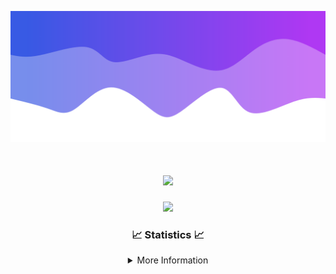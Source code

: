 ![Header](./IMG_4001.png)
<div align="center">

<h1 align="center">
  <a href="https://git.io/typing-svg">
    <img src="https://readme-typing-svg.herokuapp.com/?lines=Welcome+to+my+profile!+👋;JavaScript+developer.;&center=true&size=25">
  </a>
</h1>

<p align="center">
  <img src="https://lanyard.cnrad.dev/api/624702585596805130" />
</p>

### 📈 Statistics 📈
<details>
    <summary>More Information</summary>
    <br/>

<!--START_SECTION:waka-->
![Code Time](http://img.shields.io/badge/Code%20Time-179%20hrs%2055%20mins-blue)

![Profile Views](http://img.shields.io/badge/Profile%20Views-0-blue)

**🐱 My GitHub Data** 

> 📦 2.5 kB Used in GitHub's Storage 
 > 
> 🏆 3 Contributions in the Year 2024
 > 
> 🚫 Not Opted to Hire
 > 
> 📜 5 Public Repositories 
 > 
> 🔑 1 Private Repositories 
 > 
**I'm an Early 🐤** 

```text
🌞 Morning                365 commits         ███████░░░░░░░░░░░░░░░░░░   29.11 % 
🌆 Daytime                431 commits         █████████░░░░░░░░░░░░░░░░   34.37 % 
🌃 Evening                415 commits         ████████░░░░░░░░░░░░░░░░░   33.09 % 
🌙 Night                  43 commits          █░░░░░░░░░░░░░░░░░░░░░░░░   03.43 % 
```
📅 **I'm Most Productive on Wednesday** 

```text
Monday                   153 commits         ███░░░░░░░░░░░░░░░░░░░░░░   12.20 % 
Tuesday                  163 commits         ███░░░░░░░░░░░░░░░░░░░░░░   13.00 % 
Wednesday                298 commits         ██████░░░░░░░░░░░░░░░░░░░   23.76 % 
Thursday                 268 commits         █████░░░░░░░░░░░░░░░░░░░░   21.37 % 
Friday                   141 commits         ███░░░░░░░░░░░░░░░░░░░░░░   11.24 % 
Saturday                 107 commits         ██░░░░░░░░░░░░░░░░░░░░░░░   08.53 % 
Sunday                   124 commits         ██░░░░░░░░░░░░░░░░░░░░░░░   09.89 % 
```


📊 **This Week I Spent My Time On** 

```text
🕑︎ Time Zone: America/New_York

💬 Programming Languages: 
Java                     12 hrs 16 mins      ██████████████████░░░░░░░   71.29 % 
Kotlin                   2 hrs 58 mins       ████░░░░░░░░░░░░░░░░░░░░░   17.26 % 
XML                      1 hr 46 mins        ███░░░░░░░░░░░░░░░░░░░░░░   10.26 % 
YAML                     8 mins              ░░░░░░░░░░░░░░░░░░░░░░░░░   00.80 % 
Groovy                   3 mins              ░░░░░░░░░░░░░░░░░░░░░░░░░   00.31 % 

🔥 Editors: 
IntelliJ                 17 hrs 13 mins      █████████████████████████   100.00 % 

🐱‍💻 Projects: 
Sodium                   6 hrs 50 mins       ██████████░░░░░░░░░░░░░░░   39.74 % 
hcf                      3 hrs 17 mins       █████░░░░░░░░░░░░░░░░░░░░   19.07 % 
Mercury                  2 hrs 39 mins       ████░░░░░░░░░░░░░░░░░░░░░   15.43 % 
shard                    2 hrs 25 mins       ████░░░░░░░░░░░░░░░░░░░░░   14.11 % 
Sacred Network           1 hr 18 mins        ██░░░░░░░░░░░░░░░░░░░░░░░   07.64 % 

💻 Operating System: 
Windows                  17 hrs 13 mins      █████████████████████████   100.00 % 
```

**I Mostly Code in Java** 

```text
Java                     25 repos            ██████████████████████░░░   89.29 % 
JavaScript               2 repos             ██░░░░░░░░░░░░░░░░░░░░░░░   07.14 % 
C++                      1 repo              █░░░░░░░░░░░░░░░░░░░░░░░░   03.57 % 
```



**Timeline**

![Lines of Code chart](https://raw.githubusercontent.com/DevDipin/DevDipin/main/assets/bar_graph.png)


 Last Updated on 26/03/2024 17:08:55 UTC
<!--END_SECTION:waka-->

![Footer](./IMG_4002.png)